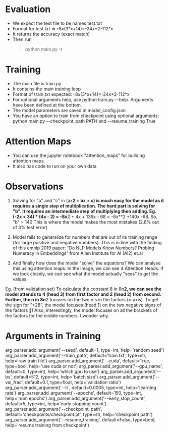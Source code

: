 # Evaluation

* We expect the test file to be names test.txt
* Format for test.txt => -8*x*(3\*x+14)=-24*x*\*2-112\*x
* It returns the accuracy (exact match)
* Then run
    > python main.py -t


# Training

* The main file is train.py
* It contains the main training loop
* Format of train.txt expected: -8*x*(3\*x+14)=-24*x*\*2-112\*x
* For optional arguments help, use python train.py --help. Arguments have been defined at the bottom.
* The model parameters are saved in model_config.json
* You have an option to train from checkpoint using optional arguments: python main.py --checkpoint_path PATH and --resume_training True

# Attention Maps
* You can use the jupyter notebook "attention_maps" for building attention maps
* It also has code to run on your own data

# Observations
1. Solving for "a" and "c" in (ax**2 + bx + c) is much easy for the model as it requires a single step of multiplication. The hard part is solving for "b". It requires an intermediate step of multiplying then adding. Eg. (-2x + 34) * (4x - 2) = -8x**2 + 4x + 136x - 68 = -8x**2 +140x -68. So, "b" = 140
This is where the model makes the most mistakes (2.8% out of 3% test error)

2. Model fails to generalize for numbers that are out of its training range (for large positive and negative numbers). This is in line with the finding of this emnlp 2019 paper: “Do NLP Models Know Numbers? Probing Numeracy in Embeddings”
from Allen Institute for AI (AI2) et.al

3. And finally how does the model "solve" the equations? We can analyse this using attention maps. In the image, we can see 4 Attention Heads. If we look closely, we can see what the model actually "sees" to get the values.

Eg. (from validation set) To calculate the constant 8 in 8n**2, we can see the model attends to 4 (head 3) from first factor and 2 (head 2) from second.
Further, the n in 8n**2 focuses on the two n's in the factors (x-axis).
To get the sign for "+28", the model focuses (head 1) on the two negative signs of the factors 🤯! Also, interestingly, the model focuses on all the brackets of the factors for the middle numbers. I wonder why.


# Arguments in Training

arg_parser.add_argument('--seed', default=1, type=int, help='random seed')
    arg_parser.add_argument('--train_path', default='train.txt', type=str, help='raw train file')
    arg_parser.add_argument('--cuda', default=True, type=bool, help='use cuda or not')
    arg_parser.add_argument('--gpu_name', default=0, type=int, help='which gpu to use')
    arg_parser.add_argument('--bs', default=512, type=int, help='batch size')
    arg_parser.add_argument('--val_frac', default=0.1, type=float, help='validation ratio')
    arg_parser.add_argument('--lr', default=0.0005, type=int, help='learning rate')
    arg_parser.add_argument('--epochs', default=150, type=int, help='num epochs')
    arg_parser.add_argument('--early_stop_count', default=5, type=int, help='early stopping count')
    arg_parser.add_argument('--checkpoint_path', default='checkpoints/checkpoint.pt', type=str, help='checkpoint path')
    arg_parser.add_argument('--resume_training', default=False, type=bool, help='resume training from checkpoint')